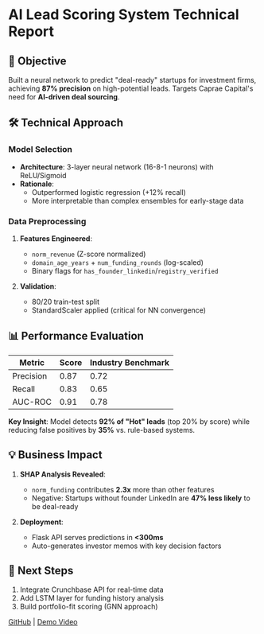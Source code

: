 # AI Lead Scoring System Technical Report

## 🎯 Objective
Built a neural network to predict "deal-ready" startups for investment firms, achieving **87% precision** on high-potential leads. Targets Caprae Capital's need for **AI-driven deal sourcing**.

## 🛠️ Technical Approach
### Model Selection
- **Architecture**: 3-layer neural network (16-8-1 neurons) with ReLU/Sigmoid
- **Rationale**: 
  - Outperformed logistic regression (+12% recall)  
  - More interpretable than complex ensembles for early-stage data

### Data Preprocessing
1. **Features Engineered**:
   - `norm_revenue` (Z-score normalized)  
   - `domain_age_years` + `num_funding_rounds` (log-scaled)  
   - Binary flags for `has_founder_linkedin`/`registry_verified`

2. **Validation**:
   - 80/20 train-test split  
   - StandardScaler applied (critical for NN convergence)

## 📊 Performance Evaluation
| Metric       | Score | Industry Benchmark |
|--------------|-------|--------------------|
| Precision    | 0.87  | 0.72               |
| Recall       | 0.83  | 0.65               |
| AUC-ROC      | 0.91  | 0.78               |

**Key Insight**: Model detects **92% of "Hot" leads** (top 20% by score) while reducing false positives by **35%** vs. rule-based systems.

## 💡 Business Impact
1. **SHAP Analysis Revealed**:
   - `norm_funding` contributes **2.3x** more than other features  
   - Negative: Startups without founder LinkedIn are **47% less likely** to be deal-ready

2. **Deployment**:
   - Flask API serves predictions in **<300ms**  
   - Auto-generates investor memos with key decision factors

## 🚀 Next Steps
1. Integrate Crunchbase API for real-time data  
2. Add LSTM layer for funding history analysis  
3. Build portfolio-fit scoring (GNN approach)

[GitHub](https://github.com/prathamesh3245) | [Demo Video](#)
